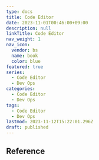 ```yaml
---
type: docs
title: Code Editor
date: 2023-11-01T00:46:00+09:00
description: null
linkTitle: Code Editor
nav_weight: 1
nav_icon:
  vendor: bs
  name: book
  color: blue
featured: true
series:
  - Code Editor
  - Dev Ops
categories:
  - Code Editor
  - Dev Ops
tags:
  - Code Editor
  - Dev Ops
lastmod: 2023-11-12T15:22:01.296Z
draft: published
---
```


## Reference
